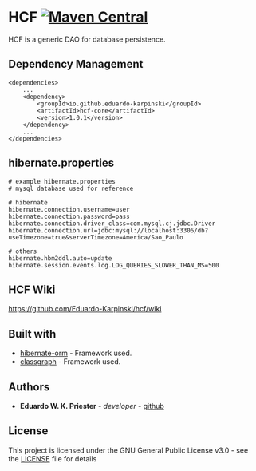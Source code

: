 # HCF [![Maven Central](https://maven-badges.herokuapp.com/maven-central/io.github.eduardo-karpinski/hcf-core/badge.svg)](https://maven-badges.herokuapp.com/maven-central/io.github.eduardo-karpinski/hcf-core)
HCF is a generic DAO for database persistence.

## Dependency Management
```
<dependencies>
    ...
    <dependency>
        <groupId>io.github.eduardo-karpinski</groupId>
        <artifactId>hcf-core</artifactId>
        <version>1.0.1</version>
    </dependency>
    ...
</dependencies>
```

## hibernate.properties
```
# example hibernate.properties
# mysql database used for reference

# hibernate
hibernate.connection.username=user
hibernate.connection.password=pass
hibernate.connection.driver_class=com.mysql.cj.jdbc.Driver
hibernate.connection.url=jdbc:mysql://localhost:3306/db?useTimezone=true&serverTimezone=America/Sao_Paulo

# others
hibernate.hbm2ddl.auto=update
hibernate.session.events.log.LOG_QUERIES_SLOWER_THAN_MS=500
```

## HCF Wiki
https://github.com/Eduardo-Karpinski/hcf/wiki

## Built with
* [hibernate-orm](https://github.com/hibernate/hibernate-orm) - Framework used.
* [classgraph](https://github.com/classgraph/classgraph) - Framework used.

## Authors
* **Eduardo W. K. Priester** - *developer* - [github](https://github.com/Eduardo-Karpinski)

## License
This project is licensed under the GNU General Public License v3.0 - see the [LICENSE](LICENSE) file for details
